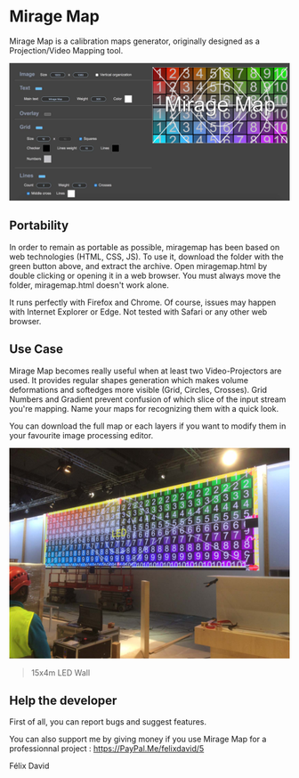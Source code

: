 Mirage Map
==========
Mirage Map is a calibration maps generator, originally designed as a Projection/Video Mapping tool.

![Mirage Map Screenshot](https://raw.githubusercontent.com/Tilix4/miragemap/master/doc/Screenshot01.jpg)

Portability
-----------
In order to remain as portable as possible, miragemap has been based on web technologies (HTML, CSS, JS).
To use it, download the folder with the green button above, and extract the archive. Open miragemap.html by double clicking or opening it in a web browser.
You must always move the folder, miragemap.html doesn't work alone.

It runs perfectly with Firefox and Chrome.
Of course, issues may happen with Internet Explorer or Edge.
Not tested with Safari or any other web browser.

Use Case
--------
Mirage Map becomes really useful when at least two Video-Projectors are used.
It provides regular shapes generation which makes volume deformations and softedges more visible (Grid, Circles, Crosses).
Grid Numbers and Gradient prevent confusion of which slice of the input stream you're mapping.
Name your maps for recognizing them with a quick look.

You can download the full map or each layers if you want to modify them in your favourite image processing editor.

![Mirage Map Installation Example](https://raw.githubusercontent.com/Tilix4/miragemap/master/doc/MirageMap_Installation01.jpg)
> 15x4m LED Wall

Help the developer
------------------
First of all, you can report bugs and suggest features.

You can also support me by giving money if you use Mirage Map for a professionnal project :
https://PayPal.Me/felixdavid/5

Félix David
